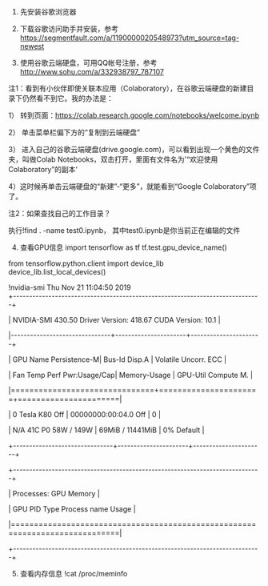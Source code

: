 1. 先安装谷歌浏览器

2. 下载谷歌访问助手并安装，参考
https://segmentfault.com/a/1190000020548973?utm_source=tag-newest

3. 使用谷歌云端硬盘，可用QQ帐号注册，参考
http://www.sohu.com/a/332938797_787107

注1：看到有小伙伴即使关联本应用（Colaboratory），在谷歌云端硬盘的新建目录下仍然看不到它。我的办法是：

1） 转到页面：https://colab.research.google.com/notebooks/welcome.ipynb

2） 单击菜单栏偏下方的“复制到云端硬盘”

3） 进入自己的谷歌云端硬盘(drive.google.com)，可以看到出现一个黄色的文件夹，叫做Colab Notebooks，双击打开，里面有文件名为'“欢迎使用Colaboratory”的副本‘

4）这时候再单击云端硬盘的“新建”-“更多”，就能看到“Google Colaboratory”项了。

注2：如果查找自己的工作目录？

执行!find . -name test0.ipynb， 其中test0.ipynb是你当前正在编辑的文件

4. 查看GPU信息
import tensorflow as tf
tf.test.gpu_device_name()

from tensorflow.python.client import device_lib
device_lib.list_local_devices()

!nvidia-smi
Thu Nov 21 11:04:50 2019       
+-----------------------------------------------------------------------------+

| NVIDIA-SMI 430.50       Driver Version: 418.67       CUDA Version: 10.1     |

|-------------------------------+----------------------+----------------------+

| GPU  Name        Persistence-M| Bus-Id        Disp.A | Volatile Uncorr. ECC |

| Fan  Temp  Perf  Pwr:Usage/Cap|         Memory-Usage | GPU-Util  Compute M. |

|===============================+======================+======================|

|   0  Tesla K80           Off  | 00000000:00:04.0 Off |                    0 |

| N/A   41C    P0    58W / 149W |     69MiB / 11441MiB |      0%      Default |

+-------------------------------+----------------------+----------------------+

                                                                               
+-----------------------------------------------------------------------------+

| Processes:                                                       GPU Memory |

|  GPU       PID   Type   Process name                             Usage      |

|=============================================================================|

+-----------------------------------------------------------------------------+

5. 查看内存信息
!cat /proc/meminfo
